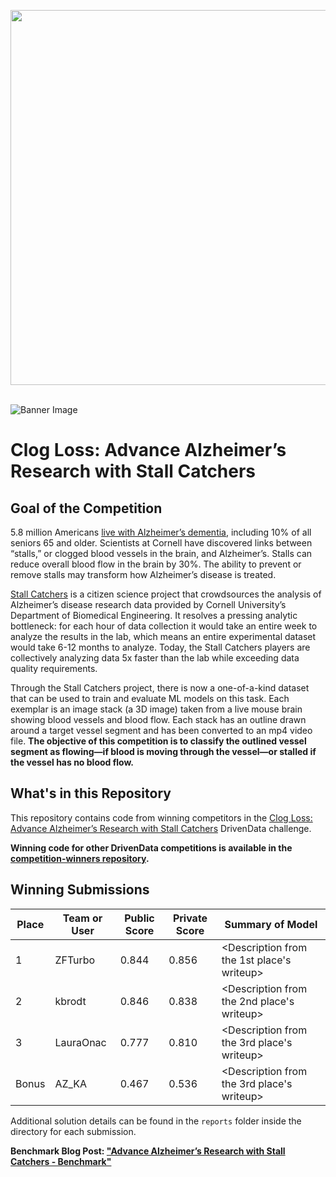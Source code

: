 [<img src='https://s3.amazonaws.com/drivendata-public-assets/logo-white-blue.png' width='600'>](https://www.drivendata.org/)
<br><br>

![Banner Image](https://www.drivendata.co/images/stallcatchers-vessels.jpg)

# Clog Loss: Advance Alzheimer’s Research with Stall Catchers

## Goal of the Competition

5.8 million Americans [live with Alzheimer’s dementia](https://www.alz.org/alzheimers-dementia/facts-figures), including 10% of all seniors 65 and older. Scientists at Cornell have discovered links between “stalls,” or clogged blood vessels in the brain, and Alzheimer’s. Stalls can reduce overall blood flow in the brain by 30%. The ability to prevent or remove stalls may transform how Alzheimer’s disease is treated.

[Stall Catchers](https://stallcatchers.com/main) is a citizen science project that crowdsources the analysis of Alzheimer’s disease research data provided by Cornell University’s Department of Biomedical Engineering. It resolves a pressing analytic bottleneck: for each hour of data collection it would take an entire week to analyze the results in the lab, which means an entire experimental dataset would take 6-12 months to analyze. Today, the Stall Catchers players are collectively analyzing data 5x faster than the lab while exceeding data quality requirements.

Through the Stall Catchers project, there is now a one-of-a-kind dataset that can be used to train and evaluate ML models on this task. Each exemplar is an image stack (a 3D image) taken from a live mouse brain showing blood vessels and blood flow. Each stack has an outline drawn around a target vessel segment and has been converted to an mp4 video file. **The objective of this competition is to classify the outlined vessel segment as flowing—if blood is moving through the vessel—or stalled if the vessel has no blood flow.**

## What's in this Repository

This repository contains code from winning competitors in the [Clog Loss: Advance Alzheimer’s Research with Stall Catchers](https://www.drivendata.org/competitions/65/clog-loss-alzheimers-research/) DrivenData challenge.

**Winning code for other DrivenData competitions is available in the [competition-winners repository](https://github.com/drivendataorg/competition-winners).**

## Winning Submissions

Place | Team or User | Public Score | Private Score | Summary of Model
----- | ------------ | ---   | ---   | ---
1     | ZFTurbo      | 0.844 | 0.856 | <Description from the 1st place's writeup>
2     | kbrodt       | 0.846 | 0.838 | <Description from the 2nd place's writeup>
3     | LauraOnac    | 0.777 | 0.810 | <Description from the 3rd place's writeup>
Bonus | AZ_KA        | 0.467 | 0.536 | <Description from the 3rd place's writeup>

Additional solution details can be found in the `reports` folder inside the directory for each submission.

**Benchmark Blog Post: ["Advance Alzheimer’s Research with Stall Catchers - Benchmark"](https://www.drivendata.co/blog/stall-catchers-alzheimers-benchmark/)**
